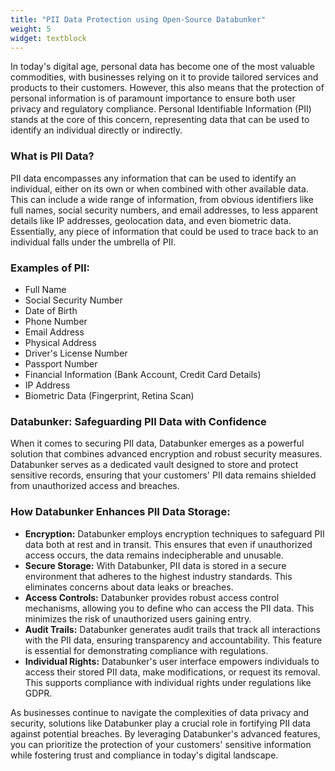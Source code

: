 ```yaml
---
title: "PII Data Protection using Open-Source Databunker"
weight: 5
widget: textblock
---
```

In today's digital age, personal data has become one of the most valuable commodities, with businesses relying on it to provide tailored services and products to their customers. However, this also means that the protection of personal information is of paramount importance to ensure both user privacy and regulatory compliance. Personal Identifiable Information (PII) stands at the core of this concern, representing data that can be used to identify an individual directly or indirectly.

### What is PII Data?
PII data encompasses any information that can be used to identify an individual, either on its own or when combined with other available data. This can include a wide range of information, from obvious identifiers like full names, social security numbers, and email addresses, to less apparent details like IP addresses, geolocation data, and even biometric data. Essentially, any piece of information that could be used to trace back to an individual falls under the umbrella of PII.

### Examples of PII:
* Full Name
* Social Security Number
* Date of Birth
* Phone Number
* Email Address
* Physical Address
* Driver's License Number
* Passport Number
* Financial Information (Bank Account, Credit Card Details)
* IP Address
* Biometric Data (Fingerprint, Retina Scan)

### Databunker: Safeguarding PII Data with Confidence
When it comes to securing PII data, Databunker emerges as a powerful solution that combines advanced encryption and robust security measures. Databunker serves as a dedicated vault designed to store and protect sensitive records, ensuring that your customers' PII data remains shielded from unauthorized access and breaches.


### How Databunker Enhances PII Data Storage:
* **Encryption:** Databunker employs encryption techniques to safeguard PII data both at rest and in transit. This ensures that even if unauthorized access occurs, the data remains indecipherable and unusable.
* **Secure Storage:** With Databunker, PII data is stored in a secure environment that adheres to the highest industry standards. This eliminates concerns about data leaks or breaches.
* **Access Controls:** Databunker provides robust access control mechanisms, allowing you to define who can access the PII data. This minimizes the risk of unauthorized users gaining entry.
* **Audit Trails:** Databunker generates audit trails that track all interactions with the PII data, ensuring transparency and accountability. This feature is essential for demonstrating compliance with regulations.
* **Individual Rights:** Databunker's user interface empowers individuals to access their stored PII data, make modifications, or request its removal. This supports compliance with individual rights under regulations like GDPR.

As businesses continue to navigate the complexities of data privacy and security, solutions like Databunker play a crucial role in fortifying PII data against potential breaches. By leveraging Databunker's advanced features, you can prioritize the protection of your customers' sensitive information while fostering trust and compliance in today's digital landscape.

